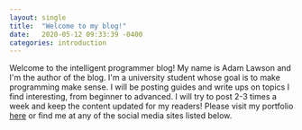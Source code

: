 ```yaml
---
layout: single
title:  "Welcome to my blog!"
date:   2020-05-12 09:33:39 -0400
categories: introduction
---
```

Welcome to the intelligent programmer blog! My name is Adam Lawson and I'm the author of the blog. I'm a university student whose goal is to make programming make sense. I will be posting guides and write ups on topics I find interesting, from beginner to advanced. I will try to post 2-3 times a week and keep the content updated for my readers! Please visit my portfolio [here](https://adamlawson99.github.io/) or find me at any of the social media sites listed below.